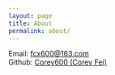 ```yaml
---
layout: page
title: About
permalink: about/
---
```


Email: fcx600@163.com       
Github: [Corey600 (Corey Fei)](https://github.com/Corey600)
